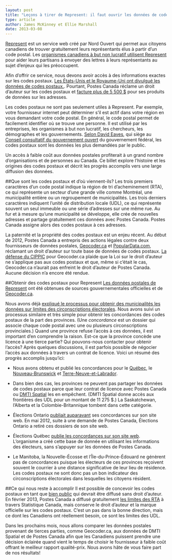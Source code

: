 ```yaml
---
layout: post
title: "Leçons à tirer de Represent: il faut ouvrir les données de codes postaux maintenant!"
type: article
author: James McKinney et Ellie Marshall
date: 2013-03-08 
---
```

[Represent](https://represent.opennorth.ca/) est un service web créé par Nord Ouvert qui permet aux citoyens canadiens de trouver gratuitement leurs représentants élus à partir d’un code postal. Les [organismes canadiens à but non lucratif utilisent Represent](http://blogue.nordouvert.ca/2013/01/29/utilisez-represente-dans-vos-campagnes/) pour aider leurs partisans à envoyer des lettres à leurs représentants au sujet d’enjeux qui les préoccupent.

Afin d’offrir ce service, nous devons avoir accès à des informations exactes sur les codes postaux. [Les États-Unis et le Royaume-Uni ont divulgué les données de codes postaux.](http://www.canadaone.com/ezine/may2012/canada_post_postal_code_dispute.html). Pourtant, Postes Canada réclame un droit d’auteur sur les codes postaux et [facture plus de 5 500 $](http://www.canadapost.ca/cpo/mc/business/productsservices/mailing/pcdp.jsf?LOCALE=fr) pour ses produits de données sur les adresses.
 
Les codes postaux ne sont pas seulement utiles à Represent. Par exemple, votre fournisseur internet peut déterminer s’il est actif dans votre région en vous demandant votre code postal. En général, le code postal permet de facilement identifier où se trouve une personne. Il est utilisé par les entreprises, les organismes à but non lucratif, les chercheurs, les démographes et les gouvernements. [Selon David Eaves](http://eaves.ca/2012/04/25/canada-posts-war-on-the-21st-century-innovation-productivity/), qui siège au [Conseil consultatif du gouvernement ouvert](http://www.ouvert.gc.ca/open-ouvert/bio-bio-fra.asp) du gouvernement fédéral, les codes postaux sont les données les plus demandées par le public.

Un accès à faible coût aux données postales profiterait à un grand nombre d’organisations et de personnes au Canada. Ce billet explore l’histoire et les origines des codes postaux et décrit les progrès accomplis vers une large diffusion des données.
 
##Que sont les codes postaux et d’où viennent-ils? 
Les trois premiers caractères d’un code postal indique la région de tri d’acheminement (RTA), ce qui représente un secteur d’une grande ville comme Montréal, une municipalité entière ou un regroupement de municipalités. Les trois derniers caractères indiquent l’unité de distribution locale (UDL), ce qui représente souvent un seul immeuble ou une série d’adresses sur une même rue. Au fur et à mesure qu’une municipalité se développe, elle crée de nouvelles adresses et partage gratuitement ces données avec Postes Canada. Postes Canada assigne alors des codes postaux à ces adresses.

La paternité et la propriété des codes postaux est un enjeu récent. Au début de 2012, Postes Canada a entrepris des actions légales contre deux fournisseurs de données postales, [Geocoder.ca](http://geocoder.ca/?sued=1) et [PopularData.com](http://www.populardata.com/postalcode_database.html), réclamant un droit d’auteur sur toute base de données de codes postaux. [La défense du CIPPIC](http://www.cippic.ca/sites/default/files/Geolytica_Statement_of_Defence.pdf) pour Geocoder.ca plaide que la Loi sur le droit d’auteur ne s’applique pas aux codes postaux et que, même si c’était le cas, Geocoder.ca n’aurait pas enfreint le droit d’auteur de Postes Canada. Aucune décision n’a encore été rendue.

##Obtenir des codes postaux pour Represent
[Les données postales de Represent](https://github.com/opennorth/represent-canada-data/tree/master/postcodes) ont été obtenues de sources gouvernementales officielles et de [Geocoder.ca](http://geocoder.ca/).
 
Nous avons déjà [expliqué le processus pour obtenir des municipalités les données sur limites des circonscriptions électorales](http://blogue.nordouvert.ca/lecons-tirees-de-represent-si-on-ne-demande-r/). Nous avons suivi un processus similaire et très simple pour obtenir les concordances des codes postaux de la part des provinces. (Une *concordance* est un dossier qui associe chaque code postal avec une ou plusieurs circonscriptions provinciales.) Quand une province refuse l’accès à ces données, il est important d’en comprendre la raison. Est-ce que la province concède une licence à une tierce partie? Qui pouvons-nous contacter pour obtenir l’accès? Après quelques discussions, il est parfois possible de négocier l’accès aux données à travers un contrat de licence. Voici un résumé des progrès accomplis jusqu’ici:
 
- Nous avons obtenu et publié les concordances pour le [Québec](https://github.com/opennorth/represent-canada-data/tree/master/postcodes/qc), le [Nouveau-Brunswick](https://github.com/opennorth/represent-canada-data/tree/master/postcodes/nb) et [Terre-Neuve-et-Labrador](https://github.com/opennorth/represent-canada-data/tree/master/postcodes/nl).
 
- Dans bien des cas, les provinces ne peuvent pas partager les données de codes postaux parce que leur contrat de licence avec Postes Canada ou [DMTI Spatial](http://www.dmtispatial.com/) les en empêchent. (DMTI Spatial donne accès aux frontières des UDL pour un montant de 11 275 $.) La Saskatchewan, l’Alberta et la Colombie-Britannique tombent dans cette catégorie.
 
- Élections Ontario [publiait auparavant](http://www.elections.on.ca/fr-ca/tools/electoraldistricts/postalcodefile.htm?lang=fr) ses concordances sur son site web. En mai 2012, suite à une demande de Postes Canada, Élections Ontario a retiré ces dossiers de son site web.
 
- Élections Québec [publie les concordances sur son site web](http://www.electionsquebec.qc.ca/francais/provincial/carte-electorale/renseignements-sur-les-circonscriptions-provinciales-2011.php). L’organisme a créé cette base de donnée en utilisant les informations des électeurs, sans s’appuyer sur les données de Postes Canada. 
 
- Le Manitoba, la Nouvelle-Écosse et l’Île-du-Prince-Édouard ne génèrent pas de concordances puisque les électeurs de ces provinces reçoivent souvent le courrier à une distance significative de leur lieu de résidence. Les codes postaux ne sont donc pas un bon indicateur des circonscriptions électorales dans lesquelles les citoyens résident.
 
##Ce qui nous reste à accomplir
Il est possible de concevoir les codes postaux en tant que [bien public](http://fr.wikipedia.org/wiki/Bien_public) qui devrait être diffusé sans droit d’auteur. En février 2013, Postes Canada a diffusé gratuitement [les limites des RTA](http://www5.statcan.gc.ca/bsolc/olc-cel/olc-cel?catno=92-179-X&lang=fra) à travers Statistique Canada, mais conserve le droit d’auteur et la marque officielle sur les codes postaux. C’est un pas dans la bonne direction, mais ce dont les Canadiens ont réellement besoin, ce sont les limites des UDL.

Dans les prochains mois, nous allons comparer les données postales provenant de tierces parties, comme Geocoder.ca, aux données de DMTI Spatial et de Postes Canada afin que les Canadiens puissent prendre une décision éclairée quand vient le temps de choisir le fournisseur à faible coût offrant le meilleur rapport qualité-prix. Nous avons hâte de vous faire part de nos résultats!